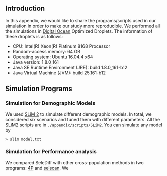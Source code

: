 ## Introduction

In this appendix, we would like to share the programs/scripts used in our simulation in order to make our study more reproducible. We performed all the simulations in [Digital Ocean](https://cloud.digitalocean.com/) Optimized Droplets. The information of these droplets is as follows:

- CPU: Intel(R) Xeon(R) Platinum 8168 Processor
- Random-access memory: 64 GB
- Operating system: Ubuntu 16.04.4 x64
- Java version: 1.8.0_161
- Java SE Runtime Environment (JRE): build 1.8.0_161-b12
- Java Virtual Machine (JVM): build 25.161-b12

## Simulation Programs

### Simulation for Demographic Models

We used [SLiM 2](https://messerlab.org/slim/) to simulate different demographic models. In total, we considered six scenarios and tuned them with different parameters. All the SLiM2 scripts are in `./appendix/scripts/SLiM2`. You can simulate any model by

	> slim model.txt

### Simulation for Performance analysis

We compared SeleDiff with other cross-population methods in two programs: [4P](https://github.com/anbena/4p) and [selscan](https://github.com/szpiech/selscan). We 